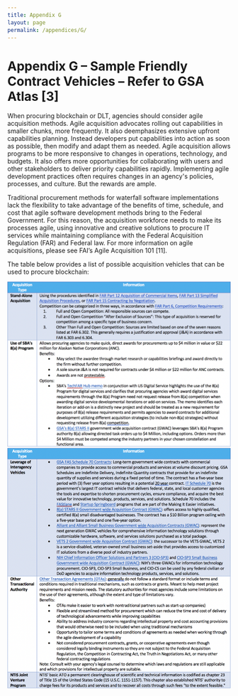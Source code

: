 ```yaml
---
title: Appendix G
layout: page
permalink: /appendices/G/
---
```


# Appendix G – Sample Friendly Contract Vehicles – Refer to GSA Atlas [3]
When procuring blockchain or DLT, agencies should consider agile acquisition methods. Agile acquisition advocates rolling out capabilities in smaller chunks, more frequently. It also deemphasizes extensive upfront capabilities planning. Instead developers put capabilities into action as soon as possible, then modify and adapt them as needed. Agile acquisition allows programs to be more responsive to changes in operations, technology, and budgets. It also offers more opportunities for collaborating with users and other stakeholders to deliver priority capabilities rapidly. Implementing agile development practices often requires changes in an agency's policies, processes, and culture. But the rewards are ample.

Traditional procurement methods for waterfall software implementations lack the flexibility to take advantage of the benefits of time, schedule, and cost that agile software development methods bring to the Federal Government. For this reason, the acquisition workforce needs to make its processes agile, using innovative and creative solutions to procure IT services while maintaining compliance with the Federal Acquisition Regulation (FAR) and Federal law. For more information on agile acquisitions, please see FAI’s Agile Acquisition 101 [11].

The table below provides a list of possible acquisition vehicles that can be used to procure blockchain:

![acquisition table 1](../../assets/img/playbook/appendixG-1.png)
![acquisition table 2](../../assets/img/playbook/appendixG-2.png)